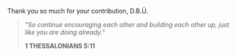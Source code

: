Thank you so much for your contribution, D.B.Ü.

> _"So continue encouraging each other and building each other up, just like you are doing already."_
>
> **1 THESSALONIANS 5:11**
